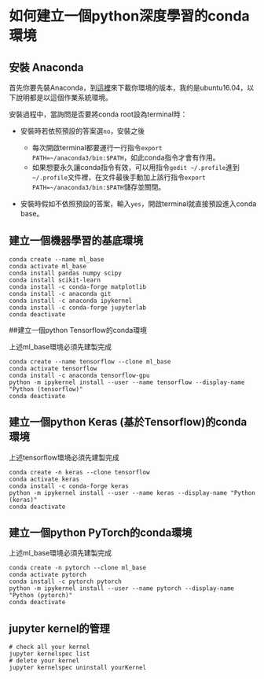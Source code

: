 # 如何建立一個python深度學習的conda環境 

## 安裝 Anaconda

首先你要先裝Anaconda，到[這裡](https://docs.anaconda.com/anaconda/install/)來下載你環境的版本，我的是ubuntu16.04，以下說明都是以這個作業系統環境。  

安裝過程中，當詢問是否要將conda root設為terminal時：  
- 安裝時若依照預設的答案選`no`，安裝之後
  - 每次開啟terminal都要運行一行指令`export PATH=~/anaconda3/bin:$PATH`，如此conda指令才會有作用。
  - 如果想要永久讓conda指令有效，可以用指令`gedit ~/.profile`進到`~/.profile`文件裡，在文件最後手動加上該行指令`export PATH=~/anaconda3/bin:$PATH`儲存並關閉。

- 安裝時假如不依照預設的答案，輸入`yes`，開啟terminal就直接預設進入conda base。

## 建立一個機器學習的基底環境

```shell
conda create --name ml_base
conda activate ml_base
conda install pandas numpy scipy
conda install scikit-learn
conda install -c conda-forge matplotlib 
conda install -c anaconda git
conda install -c anaconda ipykernel
conda install -c conda-forge jupyterlab
conda deactivate
```

##建立一個python Tensorflow的conda環境

上述ml_base環境必須先建製完成

```shell
conda create --name tensorflow --clone ml_base
conda activate tensorflow
conda install -c anaconda tensorflow-gpu
python -m ipykernel install --user --name tensorflow --display-name "Python (tensorflow)"
conda deactivate
```

## 建立一個python Keras (基於Tensorflow)的conda環境

上述tensorflow環境必須先建製完成

```shell
conda create -n keras --clone tensorflow
conda activate keras
conda install -c conda-forge keras
python -m ipykernel install --user --name keras --display-name "Python (keras)" 
conda deactivate
```

## 建立一個python PyTorch的conda環境

上述ml_base環境必須先建製完成

```shell
conda create -n pytorch --clone ml_base
conda activate pytorch
conda install -c pytorch pytorch 
python -m ipykernel install --user --name pytorch --display-name "Python (pytorch)"
conda deactivate
```

## jupyter kernel的管理

```shell
# check all your kernel
jupyter kernelspec list
# delete your kernel
jupyter kernelspec uninstall yourKernel
```

